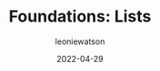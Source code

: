 ---
author: leoniewatson
date: 2022-04-29
permalink: false
publisher: tetralogical
tags:
  - html
  - accessibility
target_url: https://tetralogical.com/blog/2022/04/29/lists/
title: "Foundations: Lists"
---